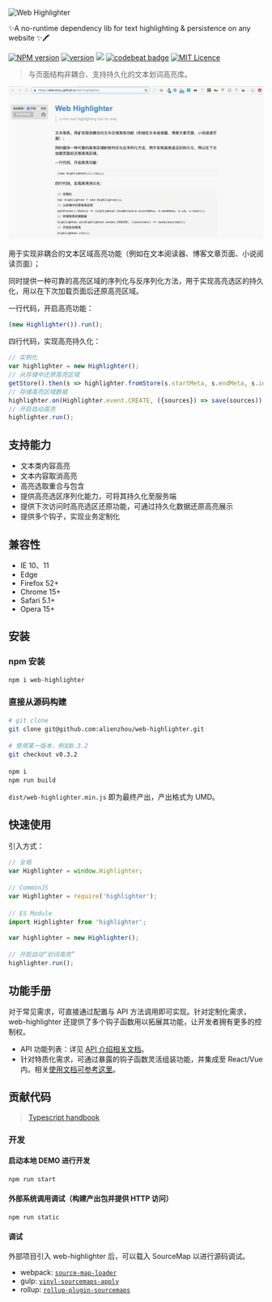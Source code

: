 
![Web Highlighter](https://raw.githubusercontent.com/alienzhou/web-highlighter/master/docs/img/logo.png)

✨A no-runtime dependency lib for text highlighting & persistence on any website ✨🖍️

[![NPM version](https://img.shields.io/npm/v/web-highlighter.svg)](https://www.npmjs.com/package/web-highlighter)  [![version](https://img.shields.io/badge/version-0.3.2-blue.svg?cacheSeconds=2592000)](https://github.com/alienzhou/web-highlighter)  [![](https://api.travis-ci.org/alienzhou/web-highlighter.svg?branch=master)](https://travis-ci.org/alienzhou/web-highlighter) [![codebeat badge](https://codebeat.co/badges/f5a18a9b-9765-420e-a17f-fa0b54b3a125)](https://codebeat.co/projects/github-com-alienzhou-web-highlighter-master) [![MIT Licence](https://badges.frapsoft.com/os/mit/mit.svg?v=103)](https://opensource.org/licenses/mit-license.php)   

> 与页面结构非耦合、支持持久化的文本划词高亮库。

![](./docs/img/sample.gif)

用于实现非耦合的文本区域高亮功能（例如在文本阅读器、博客文章页面、小说阅读页面）；

同时提供一种可靠的高亮区域的序列化与反序列化方法，用于实现高亮选区的持久化，用以在下次加载页面后还原高亮区域。

一行代码，开启高亮功能：

```JavaScript
(new Highlighter()).run();
```

四行代码，实现高亮持久化：

```JavaScript
// 实例化
var highlighter = new Highlighter();
// 从存储中还原高亮区域
getStore().then(s => highlighter.fromStore(s.startMeta, s.endMeta, s.id, s.text));
// 存储高亮区域数据
highlighter.on(Highlighter.event.CREATE, ({sources}) => save(sources));
// 开启自动高亮
highlighter.run();
```

## 支持能力

- 文本类内容高亮
- 文本内容取消高亮
- 高亮选取重合与包含
- 提供高亮选区序列化能力，可将其持久化至服务端
- 提供下次访问时高亮选区还原功能，可通过持久化数据还原高亮展示
- 提供多个钩子，实现业务定制化

## 兼容性

- IE 10、11
- Edge
- Firefox 52+
- Chrome 15+
- Safari 5.1+
- Opera 15+

## 安装

### npm 安装

```bash
npm i web-highlighter
```

### 直接从源码构建

```bash
# git clone
git clone git@github.com:alienzhou/web-highlighter.git

# 使用某一版本，例如0.3.2
git checkout v0.3.2

npm i
npm run build
```

`dist/web-highlighter.min.js` 即为最终产出，产出格式为 UMD。

## 快速使用

引入方式：

```JavaScript
// 全局
var Highlighter = window.Highlighter;

// CommonJS
var Highlighter = require('highlighter');

// ES Module
import Highlighter from 'highlighter';
```

```JavaScript
var highlighter = new Highlighter();

// 开启自动“划词高亮”
highlighter.run();
```

## 功能手册

对于常见需求，可直接通过配置与 API 方法调用即可实现。针对定制化需求，web-highlighter 还提供了多个钩子函数用以拓展其功能，让开发者拥有更多的控制权。

- API 功能列表：详见 [API 介绍相关文档](./docs/API.md)。
- 针对特质化需求，可通过暴露的钩子函数灵活组装功能，并集成至 React/Vue 内。相关[使用文档可参考这里](./docs/ADVANCE.md)。

## 贡献代码

> [Typescript handbook](https://www.typescriptlang.org/docs/handbook/declaration-files/introduction.html)

### 开发

#### 启动本地 DEMO 进行开发

```bash
npm run start
```

#### 外部系统调用调试（构建产出包并提供 HTTP 访问）

```bash
npm run static
```

#### 调试

外部项目引入 web-highlighter 后，可以载入 SourceMap 以进行源码调试。

- webpack: [`source-map-loader`](https://webpack.js.org/loaders/source-map-loader/)
- gulp: [`vinyl-sourcemaps-apply`](https://github.com/gulp-sourcemaps/vinyl-sourcemaps-apply)
- rollup: [`rollup-plugin-sourcemaps`](https://github.com/maxdavidson/rollup-plugin-sourcemaps)
